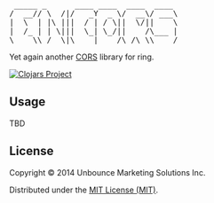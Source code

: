 <pre>
 _____ _      ____ ____  ____  ____ 
/  __// \  /|/   _Y  _ \/  __\/ ___\
|  \  | |\ |||  / | / \||  \/||    \
|  /_ | | \|||  \_| \_/||    /\___ |
\____\\_/  \|\____|____/\_/\_\\____/
</pre>

Yet again another [CORS](http://www.w3.org/TR/cors/) library for ring.

[![Clojars Project](http://clojars.org/com.unbounce/encors/latest-version.svg)](http://clojars.org/com.unbounce/encors)

## Usage

TBD

## License

Copyright © 2014 Unbounce Marketing Solutions Inc.

Distributed under the [MIT License (MIT)](http://opensource.org/licenses/MIT).
